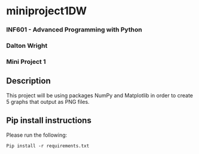 # miniproject1DW

### INF601 - Advanced Programming with Python
### Dalton Wright
### Mini Project 1

## Description
This project will be using packages NumPy and Matplotlib in order to create 5 graphs that output as PNG files.

## Pip install instructions
Please run the following:
```
Pip install -r requirements.txt
```

